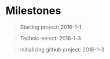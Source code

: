 # Milestones

> Starting project: 2016-1-1 

> Technic-select: 2016-1-3

> Initializing github project: 2016-1-3
